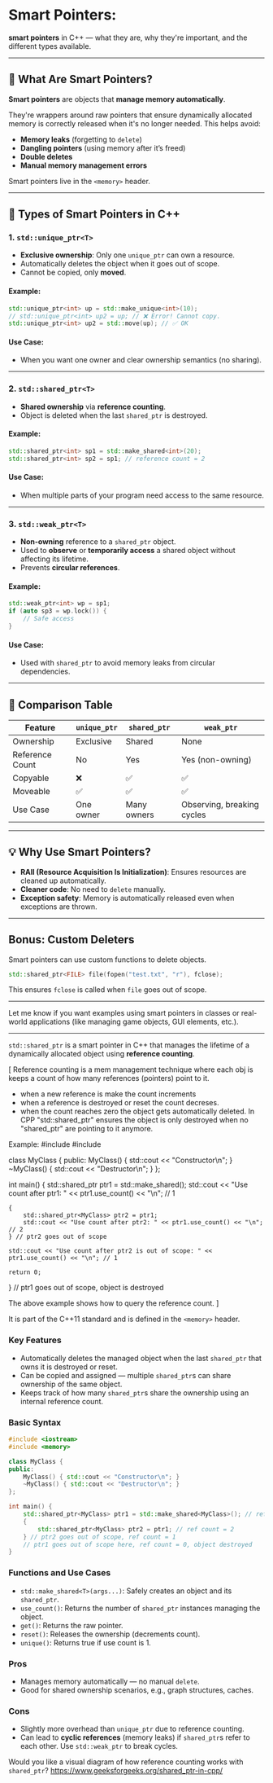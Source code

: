 # Smart Pointers:

**smart pointers** in C++ — what they are, why they're important, and the different types available.

---

## 🧠 What Are Smart Pointers?

**Smart pointers** are objects that **manage memory automatically**. 

They're wrappers around raw pointers that ensure dynamically allocated memory is correctly released when 
it's no longer needed. This helps avoid:

- **Memory leaks** (forgetting to `delete`)
- **Dangling pointers** (using memory after it’s freed)
- **Double deletes**
- **Manual memory management errors**

Smart pointers live in the `<memory>` header.

---

## 🌟 Types of Smart Pointers in C++

### 1. `std::unique_ptr<T>`

- **Exclusive ownership**: Only one `unique_ptr` can own a resource.
- Automatically deletes the object when it goes out of scope.
- Cannot be copied, only **moved**.

#### Example:
```cpp
std::unique_ptr<int> up = std::make_unique<int>(10);
// std::unique_ptr<int> up2 = up; // ❌ Error! Cannot copy.
std::unique_ptr<int> up2 = std::move(up); // ✅ OK
```

#### Use Case:
- When you want one owner and clear ownership semantics (no sharing).

---

### 2. `std::shared_ptr<T>`

- **Shared ownership** via **reference counting**.
- Object is deleted when the last `shared_ptr` is destroyed.

#### Example:
```cpp
std::shared_ptr<int> sp1 = std::make_shared<int>(20);
std::shared_ptr<int> sp2 = sp1; // reference count = 2
```

#### Use Case:
- When multiple parts of your program need access to the same resource.

---

### 3. `std::weak_ptr<T>`

- **Non-owning** reference to a `shared_ptr` object.
- Used to **observe** or **temporarily access** a shared object without affecting its lifetime.
- Prevents **circular references**.

#### Example:
```cpp
std::weak_ptr<int> wp = sp1;
if (auto sp3 = wp.lock()) {
    // Safe access
}
```

#### Use Case:
- Used with `shared_ptr` to avoid memory leaks from circular dependencies.

---

## 🔁 Comparison Table

| Feature          | `unique_ptr` | `shared_ptr` | `weak_ptr`    |
|------------------|--------------|--------------|---------------|
| Ownership        | Exclusive    | Shared       | None          |
| Reference Count  | No           | Yes          | Yes (non-owning) |
| Copyable         | ❌           | ✅           | ✅            |
| Moveable         | ✅           | ✅           | ✅            |
| Use Case         | One owner    | Many owners  | Observing, breaking cycles |

---

## 💡 Why Use Smart Pointers?

- **RAII (Resource Acquisition Is Initialization)**: Ensures resources are cleaned up automatically.
- **Cleaner code**: No need to `delete` manually.
- **Exception safety**: Memory is automatically released even when exceptions are thrown.

---

## Bonus: Custom Deleters

Smart pointers can use custom functions to delete objects.

```cpp
std::shared_ptr<FILE> file(fopen("test.txt", "r"), fclose);
```

This ensures `fclose` is called when `file` goes out of scope.

---

Let me know if you want examples using smart pointers in classes or real-world applications (like managing game objects, GUI elements, etc.).


---


`std::shared_ptr` is a smart pointer in C++ that manages the lifetime of a dynamically allocated 
object using **reference counting**. 

[ Reference counting is a mem management technique where each obj is keeps a count of 
  how many references (pointers) point to it. 
  - when a new reference is make the count increments
  - when a reference is destroyed or reset the count decreses.
  - when the count reaches zero the object gets automatically deleted. 
  In CPP "std::shared_ptr" ensures the object is only destroyed when no "shared_ptr" are pointing to it anymore.
  
  Example:
  #include <iostream>
  #include <memory>
  
  class MyClass {
  public:
    MyClass() { std::cout << "Constructor\n"; }
    ~MyClass() { std::cout << "Destructor\n"; }
  };
  
  int main() {
    std::shared_ptr<MyClass> ptr1 = std::make_shared<MyClass>();
    std::cout << "Use count after ptr1: " << ptr1.use_count() << "\n"; // 1

    {
        std::shared_ptr<MyClass> ptr2 = ptr1;
        std::cout << "Use count after ptr2: " << ptr1.use_count() << "\n"; // 2
    } // ptr2 goes out of scope

    std::cout << "Use count after ptr2 is out of scope: " << ptr1.use_count() << "\n"; // 1

    return 0;
  } // ptr1 goes out of scope, object is destroyed

  The above example shows how to query the reference count.
  ]

It is part of the C++11 standard and is defined in the `<memory>` header.

### Key Features

* Automatically deletes the managed object when the last `shared_ptr` that owns it is destroyed or reset.
* Can be copied and assigned — multiple `shared_ptr`s can share ownership of the same object.
* Keeps track of how many `shared_ptr`s share the ownership using an internal reference count.

### Basic Syntax

```cpp
#include <iostream>
#include <memory>

class MyClass {
public:
    MyClass() { std::cout << "Constructor\n"; }
    ~MyClass() { std::cout << "Destructor\n"; }
};

int main() {
    std::shared_ptr<MyClass> ptr1 = std::make_shared<MyClass>(); // ref count = 1
    {
        std::shared_ptr<MyClass> ptr2 = ptr1; // ref count = 2
    } // ptr2 goes out of scope, ref count = 1
    // ptr1 goes out of scope here, ref count = 0, object destroyed
}
```

### Functions and Use Cases

* `std::make_shared<T>(args...)`: Safely creates an object and its `shared_ptr`.
* `use_count()`: Returns the number of `shared_ptr` instances managing the object.
* `get()`: Returns the raw pointer.
* `reset()`: Releases the ownership (decrements count).
* `unique()`: Returns true if use count is 1.

### Pros

* Manages memory automatically — no manual `delete`.
* Good for shared ownership scenarios, e.g., graph structures, caches.

### Cons

* Slightly more overhead than `unique_ptr` due to reference counting.
* Can lead to **cyclic references** (memory leaks) if `shared_ptr`s refer to each other. Use `std::weak_ptr` to break cycles.

Would you like a visual diagram of how reference counting works with `shared_ptr`?
https://www.geeksforgeeks.org/shared_ptr-in-cpp/
